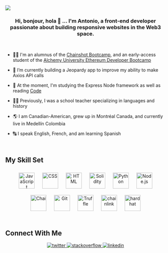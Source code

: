 <img src="https://iili.io/mzydLg.png">


### <div align="center">Hi, bonjour, hola 👋 ... I'm Antonio, a front-end developer passionate about building responsive websites in the Web3 space.</div>  
<br/>  

- 🧑‍🎓 I'm an alumnus of the [Chainshot Bootcamp](https://www.chainshot.com/), and an early-access student of the [Alchemy University Ethereum Developer Bootcamp](https://university.alchemy.com/#eth-bootcamp)


- 🔭 I’m currently building a Jeopardy app to improve my ability to make Axios API calls  
  

- 🌱 At the moment, I'm studying the Express Node framework as well as reading [Code](https://www.microsoftpressstore.com/store/code-the-hidden-language-of-computer-hardware-and-software-9780137909100)  
  

- 👨‍🏫 Previously, I was a school teacher specializing in languages and history  
  

- 🌎 I am Canadian-American, grew up in Montréal Canada, and currently live in Medellín Colombia  
  

- 🔠 I speak English, French, and am learning Spanish  
  

<br/>  


## My Skill Set  
<div align="center">  
<img style="margin: 10px" src="https://profilinator.rishav.dev/skills-assets/javascript-original.svg" alt="JavaScript" height="50" />
<img style="margin: 10px" src="https://upload.wikimedia.org/wikipedia/commons/thumb/d/d5/CSS3_logo_and_wordmark.svg/120px-CSS3_logo_and_wordmark.svg.png" alt="CSS" height="50" />
<img style="margin: 10px" src="https://upload.wikimedia.org/wikipedia/commons/thumb/6/61/HTML5_logo_and_wordmark.svg/130px-HTML5_logo_and_wordmark.svg.png" alt="HTML" height="50" />
<img style="margin: 10px" src="https://banner2.cleanpng.com/20190726/kfh/kisspng-solidity-smart-contract-programming-language-ether-blockchain-development-bearplex-5d3afdfeca75f8.3709799715641471988293.jpg" alt="Solidity" height="50" />  
<img style="margin: 10px" src="https://profilinator.rishav.dev/skills-assets/python-original.svg" alt="Python" height="50" /> 
<img style="margin: 10px" src="https://profilinator.rishav.dev/skills-assets/nodejs-original-wordmark.svg" alt="Node.js" height="50" />
<img style="margin: 10px" src="https://profilinator.rishav.dev/skills-assets/chai.png" alt="Chai" height="50" />  
<img style="margin: 10px" src="https://profilinator.rishav.dev/skills-assets/git-scm-icon.svg" alt="Git" height="50" />
<img style="margin: 10px" src="https://trufflesuite.com/assets/logo.png" alt="Truffle" height="50" />
<img style="margin: 10px" src="https://assets-global.website-files.com/5f6b7190899f41fb70882d08/5f760a499b56c47b8fa74fbb_chainlink-logo.svg" alt="chainlink" height="50" />
<img style="margin: 10px" src="https://chainstack.com/wp-content/uploads/2021/12/hardhat.png" alt="hardhat" height="50" />    
</div>  

<br/>  


## Connect With Me  
<div align="center">
<a href="https://twitter.com/@a_f_gio" target="_blank">
<img src=https://img.shields.io/badge/twitter-%2300acee.svg?&style=for-the-badge&logo=twitter&logoColor=white alt=twitter style="margin-bottom: 5px;" />
</a>
<a href="https://stackoverflow.com/users/19361443/antonio-giordano" target="_blank">
<img src=https://img.shields.io/badge/stackoverflow-%23F28032.svg?&style=for-the-badge&logo=stackoverflow&logoColor=white alt=stackoverflow style="margin-bottom: 5px;" />
</a>
<a href="https://www.linkedin.com/in/antonio-giordano-6324b915a/" target="_blank">
<img src=https://img.shields.io/badge/linkedin-%231E77B5.svg?&style=for-the-badge&logo=linkedin&logoColor=white alt=linkedin style="margin-bottom: 5px;" />
</div>  
  

<br/>  



